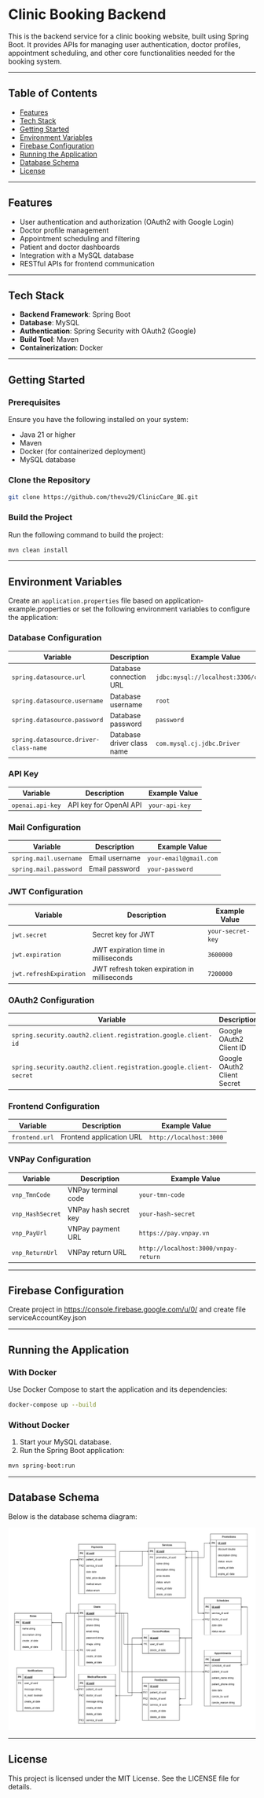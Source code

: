 # Clinic Booking Backend

This is the backend service for a clinic booking website, built using Spring Boot. It provides APIs for managing user authentication, doctor profiles, appointment scheduling, and other core functionalities needed for the booking system.

---

## Table of Contents
- [Features](#features)
- [Tech Stack](#tech-stack)
- [Getting Started](#getting-started)
- [Environment Variables](#environment-variables)
- [Firebase Configuration](#firebase-configuration)
- [Running the Application](#running-the-application)
- [Database Schema](#database-schema)
- [License](#license)

---

## Features
- User authentication and authorization (OAuth2 with Google Login)
- Doctor profile management
- Appointment scheduling and filtering
- Patient and doctor dashboards
- Integration with a MySQL database
- RESTful APIs for frontend communication

---

## Tech Stack
- **Backend Framework**: Spring Boot
- **Database**: MySQL
- **Authentication**: Spring Security with OAuth2 (Google)
- **Build Tool**: Maven
- **Containerization**: Docker

---

## Getting Started

### Prerequisites
Ensure you have the following installed on your system:
- Java 21 or higher
- Maven
- Docker (for containerized deployment)
- MySQL database

### Clone the Repository
```bash
git clone https://github.com/thevu29/ClinicCare_BE.git
```

### Build the Project
Run the following command to build the project:
```bash
mvn clean install
```

---

## Environment Variables
Create an `application.properties` file based on application-example.properties or set the following environment variables to configure the application:

### Database Configuration
| Variable                     | Description                                         | Example Value                       |
|------------------------------|-----------------------------------------------------|-------------------------------------|
| `spring.datasource.url`      | Database connection URL                            | `jdbc:mysql://localhost:3306/clinic`|
| `spring.datasource.username` | Database username                                  | `root`                              |
| `spring.datasource.password` | Database password                                  | `password`                          |
| `spring.datasource.driver-class-name` | Database driver class name                    | `com.mysql.cj.jdbc.Driver`          |

### API Key
| Variable                     | Description                                         | Example Value                       |
|------------------------------|-----------------------------------------------------|-------------------------------------|
| `openai.api-key`             | API key for OpenAI API                      | `your-api-key`                      |

### Mail Configuration
| Variable                     | Description                                         | Example Value                       |
|------------------------------|-----------------------------------------------------|-------------------------------------|
| `spring.mail.username`       | Email username                                     | `your-email@gmail.com`              |
| `spring.mail.password`       | Email password                                     | `your-password`                     |

### JWT Configuration
| Variable                     | Description                                         | Example Value                       |
|------------------------------|-----------------------------------------------------|-------------------------------------|
| `jwt.secret`                 | Secret key for JWT                                 | `your-secret-key`                   |
| `jwt.expiration`             | JWT expiration time in milliseconds                | `3600000`                           |
| `jwt.refreshExpiration`      | JWT refresh token expiration in milliseconds       | `7200000`                           |

### OAuth2 Configuration
| Variable                     | Description                                         | Example Value                       |
|------------------------------|-----------------------------------------------------|-------------------------------------|
| `spring.security.oauth2.client.registration.google.client-id` | Google OAuth2 Client ID            | `your-client-id.apps.googleusercontent.com` |
| `spring.security.oauth2.client.registration.google.client-secret` | Google OAuth2 Client Secret      | `your-client-secret`               |

### Frontend Configuration
| Variable                     | Description                                         | Example Value                       |
|------------------------------|-----------------------------------------------------|-------------------------------------|
| `frontend.url`               | Frontend application URL                          | `http://localhost:3000`             |

### VNPay Configuration
| Variable                     | Description                                         | Example Value                       |
|------------------------------|-----------------------------------------------------|-------------------------------------|
| `vnp_TmnCode`                | VNPay terminal code                                | `your-tmn-code`                     |
| `vnp_HashSecret`             | VNPay hash secret key                              | `your-hash-secret`                  |
| `vnp_PayUrl`                 | VNPay payment URL                                  | `https://pay.vnpay.vn`              |
| `vnp_ReturnUrl`              | VNPay return URL                                   | `http://localhost:3000/vnpay-return`|

---

## Firebase Configuration
Create project in https://console.firebase.google.com/u/0/ and create file serviceAccountKey.json

---

## Running the Application

### With Docker
Use Docker Compose to start the application and its dependencies:
```bash
docker-compose up --build
```

### Without Docker
1. Start your MySQL database.
2. Run the Spring Boot application:
```bash
mvn spring-boot:run
```

---

## Database Schema
Below is the database schema diagram:

![Database Schema](/database_diagram.png)

---

## License
This project is licensed under the MIT License. See the LICENSE file for details.


